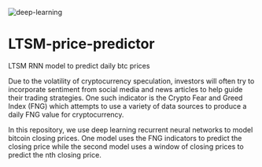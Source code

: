 ![deep-learning](https://user-images.githubusercontent.com/75221323/119866684-ad0b0900-bee2-11eb-8a30-17e0b897f792.jpg)

# LTSM-price-predictor
LTSM RNN model to predict daily btc prices

Due to the volatility of cryptocurrency speculation, investors will often try to incorporate sentiment from social media and news articles to help guide their trading strategies. One such indicator is the Crypto Fear and Greed Index (FNG) which attempts to use a variety of data sources to produce a daily FNG value for cryptocurrency. 

In this repository, we  use deep learning recurrent neural networks to model bitcoin closing prices. One model uses the FNG indicators to predict the closing price while the second model uses a window of closing prices to predict the nth closing price.

